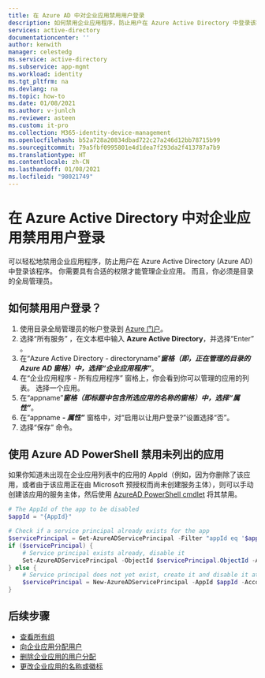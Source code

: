 ```yaml
---
title: 在 Azure AD 中对企业应用禁用用户登录
description: 如何禁用企业应用程序，防止用户在 Azure Active Directory 中登录该程序
services: active-directory
documentationcenter: ''
author: kenwith
manager: celestedg
ms.service: active-directory
ms.subservice: app-mgmt
ms.workload: identity
ms.tgt_pltfrm: na
ms.devlang: na
ms.topic: how-to
ms.date: 01/08/2021
ms.author: v-junlch
ms.reviewer: asteen
ms.custom: it-pro
ms.collection: M365-identity-device-management
ms.openlocfilehash: b52a728a20834dbad722c27a246d12bb78715b99
ms.sourcegitcommit: 79a5fbf0995801e4d1dea7f293da2f413787a7b9
ms.translationtype: HT
ms.contentlocale: zh-CN
ms.lasthandoff: 01/08/2021
ms.locfileid: "98021749"
---
```

# <a name="disable-user-sign-ins-for-an-enterprise-app-in-azure-active-directory"></a>在 Azure Active Directory 中对企业应用禁用用户登录

可以轻松地禁用企业应用程序，防止用户在 Azure Active Directory (Azure AD) 中登录该程序。 你需要具有合适的权限才能管理企业应用。 而且，你必须是目录的全局管理员。

## <a name="how-do-i-disable-user-sign-ins"></a>如何禁用用户登录？

1. 使用目录全局管理员的帐户登录到 [Azure 门户](https://portal.azure.cn)。
1. 选择“所有服务”  ，在文本框中输入 **Azure Active Directory**，并选择“Enter”  。
1. 在“Azure Active Directory -  directoryname”***窗格（即，正在管理的目录的 Azure AD 窗格）中，选择“企业应用程序”***。
1. 在“企业应用程序 - 所有应用程序”  窗格上，你会看到你可以管理的应用的列表。 选择一个应用。
1. 在“appname”***窗格（即标题中包含所选应用的名称的窗格）中，选择“属性”***。
1. 在“appname ***- 属性”*** 窗格中，对“启用以让用户登录?”设置选择“否”。
1. 选择“保存”  命令。

## <a name="use-azure-ad-powershell-to-disable-an-unlisted-app"></a>使用 Azure AD PowerShell 禁用未列出的应用

如果你知道未出现在企业应用列表中的应用的 AppId（例如，因为你删除了该应用，或者由于该应用正在由 Microsoft 预授权而尚未创建服务主体），则可以手动创建该应用的服务主体，然后使用 [AzureAD PowerShell cmdlet](https://docs.microsoft.com/powershell/module/azuread/New-AzureADServicePrincipal) 将其禁用。

```PowerShell
# The AppId of the app to be disabled
$appId = "{AppId}"

# Check if a service principal already exists for the app
$servicePrincipal = Get-AzureADServicePrincipal -Filter "appId eq '$appId'"
if ($servicePrincipal) {
    # Service principal exists already, disable it
    Set-AzureADServicePrincipal -ObjectId $servicePrincipal.ObjectId -AccountEnabled $false
} else {
    # Service principal does not yet exist, create it and disable it at the same time
    $servicePrincipal = New-AzureADServicePrincipal -AppId $appId -AccountEnabled $false
}
```

## <a name="next-steps"></a>后续步骤

* [查看所有组](../fundamentals/active-directory-groups-view-azure-portal.md)
* [向企业应用分配用户](assign-user-or-group-access-portal.md)
* [删除企业应用的用户分配](./assign-user-or-group-access-portal.md)
* [更改企业应用的名称或徽标](./add-application-portal-configure.md)

